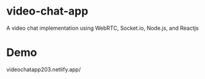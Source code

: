 # video-chat-app
A video chat implementation using WebRTC, Socket.io, Node.js, and Reactjs
# Demo
videochatapp203.netlify.app/
